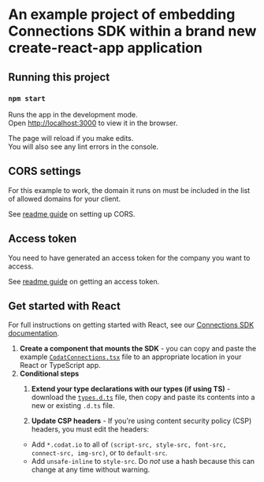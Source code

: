 # An example project of embedding Connections SDK within a brand new create-react-app application

## Running this project

### `npm start`

Runs the app in the development mode.\
Open [http://localhost:3000](http://localhost:3000) to view it in the browser.

The page will reload if you make edits.\
You will also see any lint errors in the console.

## CORS settings

For this example to work, the domain it runs on must be included in the list of allowed domains for your client.

See <a href="https://github.com/codatio/sdk-connections/tree/main#set-cors-domains" target="_blank">readme guide</a> on setting up CORS.

## Access token

You need to have generated an access token for the company you want to access.

See <a href="https://github.com/codatio/sdk-connections/tree/main#generate-access-token" target="_blank">readme guide</a> on getting an access token.

## Get started with React

For full instructions on getting started with React, see our [Connections SDK documentation](https://docs.codat.io/auth-flow/optimize/connection-management).

1. **Create a component that mounts the SDK** - you can copy and paste the example <a href="./src/components/CodatConnections.tsx" target="_blank">`CodatConnections.tsx`</a> file to an appropriate location in your React or TypeScript app.
2.  **Conditional steps**
    1. **Extend your type declarations with our types (if using TS)** - download the <a href="https://github.com/codatio/sdk-connections/blob/main/snippets/types.d.ts" target="_blank"> `types.d.ts`</a> file, then copy and paste its contents into a new or existing `.d.ts` file.

    2. **Update CSP headers** - If you're using content security policy (CSP) headers, you must edit the headers:
    * Add `*.codat.io` to all of `(script-src, style-src, font-src, connect-src, img-src)`, or to `default-src`.
    * Add `unsafe-inline` to `style-src`. Do *not* use a hash because this can change at any time without warning.
    
